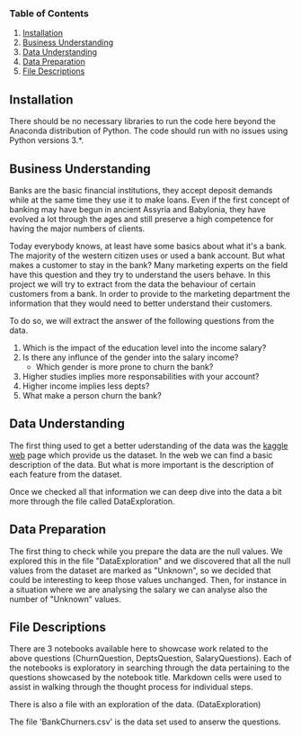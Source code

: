### Table of Contents

1. [Installation](#installation)
2. [Business Understanding](#business)
3. [Data Understanding](#data)
4. [Data Preparation](#preparation)
4. [File Descriptions](#files)

## Installation <a name="installation"></a>

There should be no necessary libraries to run the code here beyond the Anaconda distribution of Python.  The code should run with no issues using Python versions 3.*.

## Business Understanding<a name="business"></a>

Banks are the basic financial institutions, they accept deposit demands while at the same time they use it to make loans. Even if the first concept of banking may have begun in ancient Assyria and Babylonia, they have evolved a lot through the ages and still preserve a high competence for having the major numbers of clients.

Today everybody knows, at least have some basics about what it's a bank. The majority of the western citizen uses or used a bank account. But what makes a customer to stay in the bank? Many marketing experts on the field have this question and they try to understand the users behave. In this project we will try to extract from the data the behaviour of certain customers from a bank. In order to provide to the marketing department the information that they would need to better understand their customers.

To do so, we will extract the answer of the following questions from the data.

1.  Which is the impact of the education level into the income salary?
2.  Is there any influnce of the gender into the salary income?
    - Which gender is more prone to churn the bank?
3.  Higher studies implies more responsabilities with your account?
4.  Higher income implies less depts?
5.  What make a person churn the bank?

## Data Understanding <a name="data"></a>

The first thing used to get a better uderstanding of the data was the [kaggle web](https://www.kaggle.com/sakshigoyal7/credit-card-customers) page which provide us the dataset. In the web we can find a basic description of the data. But what is more important is the description of each feature from the dataset.

Once we checked all that information we can deep dive into the data a bit more through the file called DataExploration.

## Data Preparation <a name="preparation"></a>

The first thing to check while you prepare the data are the null values. We explored this in the file "DataExploration" and we discovered that all the null values from the dataset are marked as "Unknown", so we decided that could be interesting to keep those values unchanged. Then, for instance in a situation where we are analysing the salary we can analyse also the number of "Unknown" values.

## File Descriptions <a name="files"></a>

There are 3 notebooks available here to showcase work related to the above questions (ChurnQuestion, DeptsQuestion, SalaryQuestions). Each of the notebooks is exploratory in searching through the data pertaining to the questions showcased by the notebook title. Markdown cells were used to assist in walking through the thought process for individual steps.

There is also a file with an exploration of the data. (DataExploration)

The file 'BankChurners.csv' is the data set used to anserw the questions.

